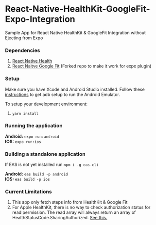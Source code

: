 # React-Native-HealthKit-GoogleFit-Expo-Integration
Sample App for React Native HealthKit &amp; GoogleFit Integration without Ejecting from Expo

### Dependencies
1. [React Native Health](https://github.com/agencyenterprise/react-native-health)
2. [React Naitve Google Fit](https://github.com/edgarmacarioiii/react-native-google-fit-mod) (Forked repo to make it work for expo plugin)

### Setup
Make sure you have Xcode and Android Studio installed. Follow these [instructions](https://docs.expo.io/workflow/android-studio-emulator/) to get adb setup to run the Android Emulator.

To setup your development environment:
1. `yarn install`

### Running the application

**Android:** `expo run:android`  
**IOS:** `expo run:ios`  

### Building a standalone application
If EAS is not yet installed run `npm i -g eas-cli`

**Android:** `eas build -p android`  
**IOS:** `eas build -p ios`  

### Current Limitations
1. This app only fetch steps info from HealthKit & Google Fit
2. For Apple HealthKit, there is no way to check authorization status for read permission. The read array will always return an array of HealthStatusCode.SharingAuthorized. [See this.](https://developer.apple.com/documentation/healthkit/hkhealthstore/1614154-authorizationstatusfortype?language=objc)
